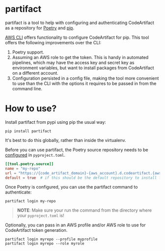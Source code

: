 # partifact

partifact is a tool to help with configuring and authenticating CodeArtifact as a repository for [Poetry](https://github.com/python-poetry/poetry) and [pip](https://pip.pypa.io/en/stable/).

[AWS CLI](https://docs.aws.amazon.com/cli/latest/reference/codeartifact/login.html) offers functionality to configure CodeArtifact for pip.
This tool offers the following improvements over the CLI:
1. Poetry support.
1. Assuming an AWS role to get the token. This is handy in automated pipelines, which may have the access key and secret key as environment variables,
  but want to install packages from CodeArtifact on a different account.
1. Configuration persisted in a config file, making the tool more convenient to use than the CLI with the options it requires to be passed in from the command line.


# How to use?

Install partifact from pypi using pip the usual way:

```shell
pip install partifact
```

It's best to do this globally, rather than inside the virtualenv.

Before you can use partifact, the Poetry source repository needs to be
[configured](https://python-poetry.org/docs/pyproject/#dependencies-and-dev-dependencies)
in `pyproject.toml`.

```toml
[[tool.poetry.source]]
name = "my-repo"
url = "https://{code_artifact_domain}-{aws_account}.d.codeartifact.{aws_region}.amazonaws.com/pypi/{code_artifact_repository}/simple/"
default = true  # if this should be the default repository to install from
```

Once Poetry is configured, you can use the partifact command to authenticate:

```shell
partifact login my-repo
```

> **NOTE**: Make sure your run the command from the directory where your `pyproject.toml` is!


Optionally, you can pass in an AWS profile and/or AWS role to use
for CodeArtifact token generation.

```shell
partifact login myrepo --profile myprofile
partifact login myrepo --role myrole
```
